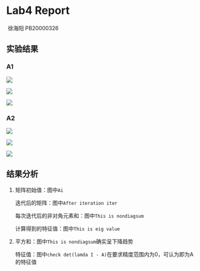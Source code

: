 # Lab4 Report

​																	徐海阳 PB20000326

## 实验结果

### A1

![](pic/A11.png)

![](pic/A12.png)

![](pic/A13.png)

### A2

![](pic/A21.png)

![](pic/A22.png)

![](pic/A23.png)

## 结果分析

1. 矩阵初始值：图中`Ai`

    迭代后的矩阵：图中`After iteration iter`

    每次迭代后的非对角元素和：图中`This is nondiagsum `

    计算得到的特征值：图中`This is eig value`

2. 平方和：图中`This is nondiagsum`确实呈下降趋势

    特征值：图中`check det(lamda I - A)`在要求精度范围内为0，可认为即为A的特征值
